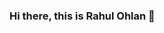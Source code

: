 ### Hi there, this is Rahul Ohlan 👋

<!--
**rahul-ohlan/rahul-ohlan** is a ✨ _special_ ✨ repository because its `README.md` (this file) appears on your GitHub profile.

- 🔭 I’m currently working on NLP project on detecting violent texts on social media.
- 🌱 I’m currently learning Big Data Technologies (Hadoop, Spark, Hive) and Deep Learning. 
- 👯 I’m looking to collaborate on ML projects on Data Mining and Text Classification
- 🤔 I’m earnestly looking for summer internships 2022 in ML and Data Analytics
- 📫 How to reach me: rohlan@fordham.edu
- 😄 Pronouns: ... He/him
- ⚡ Fun fact: There are more wheels in the world than doors! 
